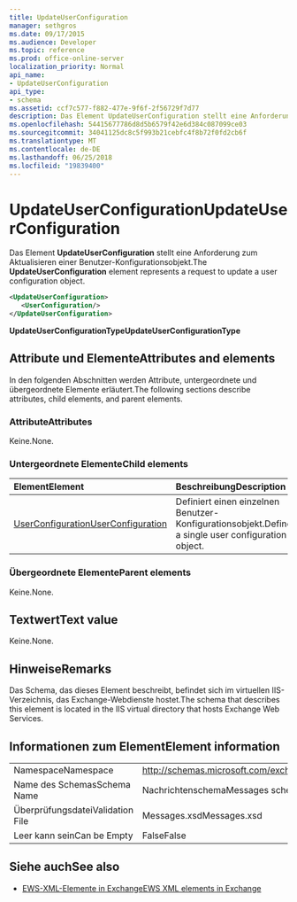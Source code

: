 ```yaml
---
title: UpdateUserConfiguration
manager: sethgros
ms.date: 09/17/2015
ms.audience: Developer
ms.topic: reference
ms.prod: office-online-server
localization_priority: Normal
api_name:
- UpdateUserConfiguration
api_type:
- schema
ms.assetid: ccf7c577-f882-477e-9f6f-2f56729f7d77
description: Das Element UpdateUserConfiguration stellt eine Anforderung zum Aktualisieren einer Benutzer-Konfigurationsobjekt.
ms.openlocfilehash: 54415677786d8d5b6579f42e6d384c087099ce03
ms.sourcegitcommit: 34041125dc8c5f993b21cebfc4f8b72f0fd2cb6f
ms.translationtype: MT
ms.contentlocale: de-DE
ms.lasthandoff: 06/25/2018
ms.locfileid: "19839400"
---
```

# <a name="updateuserconfiguration"></a><span data-ttu-id="70d13-103">UpdateUserConfiguration</span><span class="sxs-lookup"><span data-stu-id="70d13-103">UpdateUserConfiguration</span></span>

<span data-ttu-id="70d13-104">Das Element **UpdateUserConfiguration** stellt eine Anforderung zum Aktualisieren einer Benutzer-Konfigurationsobjekt.</span><span class="sxs-lookup"><span data-stu-id="70d13-104">The **UpdateUserConfiguration** element represents a request to update a user configuration object.</span></span> 
  
```XML
<UpdateUserConfiguration>
   <UserConfiguration/>
</UpdateUserConfiguration>
```

 <span data-ttu-id="70d13-105">**UpdateUserConfigurationType**</span><span class="sxs-lookup"><span data-stu-id="70d13-105">**UpdateUserConfigurationType**</span></span>
## <a name="attributes-and-elements"></a><span data-ttu-id="70d13-106">Attribute und Elemente</span><span class="sxs-lookup"><span data-stu-id="70d13-106">Attributes and elements</span></span>

<span data-ttu-id="70d13-107">In den folgenden Abschnitten werden Attribute, untergeordnete und übergeordnete Elemente erläutert.</span><span class="sxs-lookup"><span data-stu-id="70d13-107">The following sections describe attributes, child elements, and parent elements.</span></span>
  
### <a name="attributes"></a><span data-ttu-id="70d13-108">Attribute</span><span class="sxs-lookup"><span data-stu-id="70d13-108">Attributes</span></span>

<span data-ttu-id="70d13-109">Keine.</span><span class="sxs-lookup"><span data-stu-id="70d13-109">None.</span></span>
  
### <a name="child-elements"></a><span data-ttu-id="70d13-110">Untergeordnete Elemente</span><span class="sxs-lookup"><span data-stu-id="70d13-110">Child elements</span></span>

|<span data-ttu-id="70d13-111">**Element**</span><span class="sxs-lookup"><span data-stu-id="70d13-111">**Element**</span></span>|<span data-ttu-id="70d13-112">**Beschreibung**</span><span class="sxs-lookup"><span data-stu-id="70d13-112">**Description**</span></span>|
|:-----|:-----|
|[<span data-ttu-id="70d13-113">UserConfiguration</span><span class="sxs-lookup"><span data-stu-id="70d13-113">UserConfiguration</span></span>](userconfiguration.md) <br/> |<span data-ttu-id="70d13-114">Definiert einen einzelnen Benutzer-Konfigurationsobjekt.</span><span class="sxs-lookup"><span data-stu-id="70d13-114">Defines a single user configuration object.</span></span>  <br/> |
   
### <a name="parent-elements"></a><span data-ttu-id="70d13-115">Übergeordnete Elemente</span><span class="sxs-lookup"><span data-stu-id="70d13-115">Parent elements</span></span>

<span data-ttu-id="70d13-116">Keine.</span><span class="sxs-lookup"><span data-stu-id="70d13-116">None.</span></span>
  
## <a name="text-value"></a><span data-ttu-id="70d13-117">Textwert</span><span class="sxs-lookup"><span data-stu-id="70d13-117">Text value</span></span>

<span data-ttu-id="70d13-118">Keine.</span><span class="sxs-lookup"><span data-stu-id="70d13-118">None.</span></span>
  
## <a name="remarks"></a><span data-ttu-id="70d13-119">Hinweise</span><span class="sxs-lookup"><span data-stu-id="70d13-119">Remarks</span></span>

<span data-ttu-id="70d13-120">Das Schema, das dieses Element beschreibt, befindet sich im virtuellen IIS-Verzeichnis, das Exchange-Webdienste hostet.</span><span class="sxs-lookup"><span data-stu-id="70d13-120">The schema that describes this element is located in the IIS virtual directory that hosts Exchange Web Services.</span></span>
  
## <a name="element-information"></a><span data-ttu-id="70d13-121">Informationen zum Element</span><span class="sxs-lookup"><span data-stu-id="70d13-121">Element information</span></span>

|||
|:-----|:-----|
|<span data-ttu-id="70d13-122">Namespace</span><span class="sxs-lookup"><span data-stu-id="70d13-122">Namespace</span></span>  <br/> |http://schemas.microsoft.com/exchange/services/2006/messages  <br/> |
|<span data-ttu-id="70d13-123">Name des Schemas</span><span class="sxs-lookup"><span data-stu-id="70d13-123">Schema Name</span></span>  <br/> |<span data-ttu-id="70d13-124">Nachrichtenschema</span><span class="sxs-lookup"><span data-stu-id="70d13-124">Messages schema</span></span>  <br/> |
|<span data-ttu-id="70d13-125">Überprüfungsdatei</span><span class="sxs-lookup"><span data-stu-id="70d13-125">Validation File</span></span>  <br/> |<span data-ttu-id="70d13-126">Messages.xsd</span><span class="sxs-lookup"><span data-stu-id="70d13-126">Messages.xsd</span></span>  <br/> |
|<span data-ttu-id="70d13-127">Leer kann sein</span><span class="sxs-lookup"><span data-stu-id="70d13-127">Can be Empty</span></span>  <br/> |<span data-ttu-id="70d13-128">False</span><span class="sxs-lookup"><span data-stu-id="70d13-128">False</span></span>  <br/> |
   
## <a name="see-also"></a><span data-ttu-id="70d13-129">Siehe auch</span><span class="sxs-lookup"><span data-stu-id="70d13-129">See also</span></span>



- [<span data-ttu-id="70d13-130">EWS-XML-Elemente in Exchange</span><span class="sxs-lookup"><span data-stu-id="70d13-130">EWS XML elements in Exchange</span></span>](ews-xml-elements-in-exchange.md)

